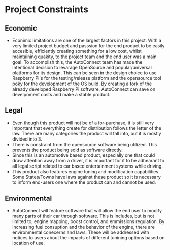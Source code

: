 # Project Constraints
## Economic
- Econimic limitations are one of the largest factors in this project. With a very limited project budget
and passsion for the end product to be easily accesible, efficiently creating something for a low cost, whilst maintaining
quakity, to the project team and the end user was a main goal. To accomplish this, the AutoConnect team has made the intentional
decision to levarage OpenSource and popular/universal platforms for its design. This can be seen in the design choice to use 
Raspberry Pi's for the testing/release platform and the opensource tool poky for the development of the OS build.
By creating a fork of the already developed Raspberry Pi software, AutoConnect can save on develpoment costs and make a 
stable product.
## Legal
- Even though this product will not be of a for-purchase, it is still very important that everything create for 
distribution follows the letter of the law. There are many categories the product will fall into, but it is mostly divided into 3.
- There is constraint from the opensource software being utilized. This prevents the product being sold as software directly. 
- Since this is an automotive based product, especially one that could draw attention away from a driver, it is important for it to 
be adhearant to all legal script related to car based entertainment systems while driving.
- This product also features engine tuning and modification capabilities. Some States/Towns have laws against these product so it is
necessary to inform end-users one where the product can and cannot be used.
## Environmental
- AutoConnect will feature software that will allow the end user to modify many parts of their car through software.
This is includes, but is not limited to, engine mapping, boost control, and emmissions regulation. By increasing fuel consuption
and the behavior of the engine, there are environmental conecerns and laws. These will be addressed with notices to users about the impacts of different tunining options based on location of use.
